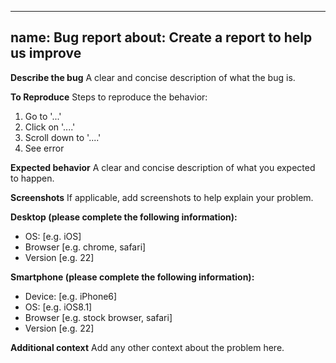 ***

name: Bug report
about: Create a report to help us improve
-----------------------------------------

**Describe the bug**
A clear and concise description of what the bug is.

**To Reproduce**
Steps to reproduce the behavior:

1.  Go to '...'
2.  Click on '....'
3.  Scroll down to '....'
4.  See error

**Expected behavior**
A clear and concise description of what you expected to happen.

**Screenshots**
If applicable, add screenshots to help explain your problem.

**Desktop (please complete the following information):**

-   OS: \[e.g. iOS]
-   Browser \[e.g. chrome, safari]
-   Version \[e.g. 22]

**Smartphone (please complete the following information):**

-   Device: \[e.g. iPhone6]
-   OS: \[e.g. iOS8.1]
-   Browser \[e.g. stock browser, safari]
-   Version \[e.g. 22]

**Additional context**
Add any other context about the problem here.
